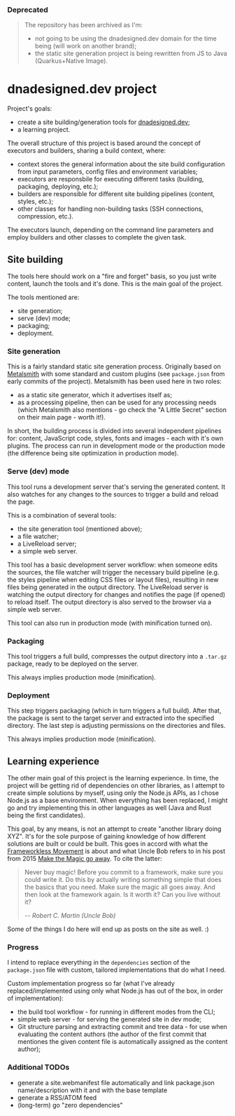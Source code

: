 ### Deprecated

> The repository has been archived as I'm:
> - not going to be using the dnadesigned.dev domain for the time being (will work on another brand);
> - the static site generation project is being rewritten from JS to Java (Quarkus+Native Image).


# dnadesigned.dev project

Project's goals:

-   create a site building/generation tools for [dnadesigned.dev](https://dnadesigned.dev);
-   a learning project.

The overall structure of this project is based around the concept of executors and builders, sharing a build context,
where:

-   context stores the general information about the site build configuration from input parameters, config files
    and environment variables;
-   executors are responsbile for executing different tasks (building, packaging, deploying, etc.);
-   builders are responsible for different site building pipelines (content, styles, etc.);
-   other classes for handling non-building tasks (SSH connections, compression, etc.).

The executors launch, depending on the command line parameters and employ builders and other classes to complete
the given task.

## Site building

The tools here should work on a "fire and forget" basis, so you just write content, launch the tools and it's done.
This is the main goal of the project.

The tools mentioned are:

-   site generation;
-   serve (dev) mode;
-   packaging;
-   deployment.

### Site generation

This is a fairly standard static site generation process. Originally based on [Metalsmith](https://metalsmith.io/) with
some standard and custom plugins (see `package.json` from early commits of the project). Metalsmith has been used here
in two roles:

-   as a static site generator, which it advertises itself as;
-   as a processing pipeline, then can be used for any processing needs (which Metalsmith also mentions - go check
    the "A Little Secret" section on their main page - worth it!).

In short, the building process is divided into several independent pipelines for: content, JavaScript code, styles,
fonts and images - each with it's own plugins. The process can run in development mode or the production mode
(the difference being site optimization in production mode).

### Serve (dev) mode

This tool runs a development server that's serving the generated content. It also watches for any changes to the sources
to trigger a build and reload the page.

This is a combination of several tools:

-   the site generation tool (mentioned above);
-   a file watcher;
-   a LiveReload server;
-   a simple web server.

This tool has a basic development server workflow: when someone edits the sources, the file watcher will trigger
the necessary build pipeline (e.g. the styles pipeline when editing CSS files or layout files), resulting in new files
being generated in the output directory. The LiveReload server is watching the output directory for changes and notifies
the page (if opened) to reload itself. The output directory is also served to the browser via a simple web server.

This tool can also run in production mode (with minification turned on).

### Packaging

This tool triggers a full build, compresses the output directory into a `.tar.gz` package, ready to be deployed on
the server.

This always implies production mode (minification).

### Deployment

This step triggers packaging (which in turn triggers a full build). After that, the package is sent to the target
server and extracted into the specified directory. The last step is adjusting permissions on the directories and files.

This always implies production mode (minification).

## Learning experience

The other main goal of this project is the learning experience. In time, the project will be getting rid of dependencies
on other libraries, as I attempt to create simple solutions by myself, using only the Node.js APIs, as I chose Node.js
as a base environment. When everything has been replaced, I might go and try implementing this in other languages
as well (Java and Rust being the first candidates).

This goal, by any means, is not an attempt to create "another library doing XYZ". It's for the sole purpose of gaining
knowledge of how different solutions are built or could be built. This goes in accord with what
the [Frameworkless Movement](https://www.frameworklessmovement.org/) is about and what Uncle Bob refers to in his post
from 2015 [Make the Magic go away](https://blog.cleancoder.com/uncle-bob/2015/08/06/LetTheMagicDie.html). To cite
the latter:

> Never buy magic! Before you commit to a framework, make sure you could write it. Do this by actually writing
> something simple that does the basics that you need. Make sure the magic all goes away. And then look at the framework
> again. Is it worth it? Can you live without it?
>
> -- <cite>Robert C. Martin (Uncle Bob)</cite>

Some of the things I do here will end up as posts on the site as well. :)

### Progress

I intend to replace everything in the `dependencies` section of the `package.json` file with custom, tailored
implementations that do what I need.

Custom implementation progress so far (what I've already replaced/implemented using only what Node.js has out of
the box, in order of implementation):

-   the build tool workflow - for running in different modes from the CLI;
-   simple web server - for serving the generated site in dev mode;
-   Git structure parsing and extracting commit and tree data - for use when evaluating the content authors (the author
    of the first commit that mentiones the given content file is automatically assigned as the content author);

### Additional TODOs

-   generate a site.webmanifest file automatically and link package.json name/description with it and with the base
    template
-   generate a RSS/ATOM feed
-   (long-term) go "zero dependencies"
